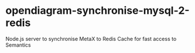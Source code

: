 # opendiagram-synchronise-mysql-2-redis
Node.js server to synchronise MetaX to Redis Cache for fast access to Semantics
